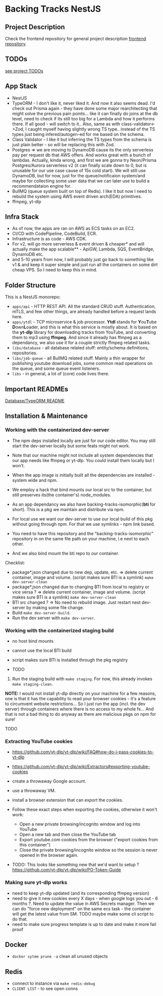 # Backing Tracks NestJS

## Project Description

Check the frontend repository for general project description [frontend repository](https://github.com/katzarov/backing-tracks-react?tab=readme-ov-file#project-description).

## TODOs

[see project TODOs](TODO.md)

## App Stack

- NestJS
- TypeORM - I don't like it, never liked it. And now it also seems dead. I'd check out Prisma again - they have done some major rearchitecting that might solve the previous pain points... like it can finally do joins at the db level, need to check if its still too big for a Lambda and how it performs there. If all good - will switch to it.. Also, same as with class-validator<->Zod, I caught myself having slightly wrong TS type.. instead of the TS types just being infered/autogen-ed for me based on the schema.
- Class Validator - I like it but inferring the TS types from the schema is just plain better - so will be replacing this with Zod.
- Postgres => we are moving to DynamoDB cause its the only serverless pay per request db that AWS offers. And works great with a bunch of lambdas. Actually, kinda wrong, and first we are gonna try Neon/Prisma Postgres/Aurora serverless v2 (it can finally scale down to 0, but is unusable for our use case cause of 15s cold start). We will still use DynamoDB, but for now, just for the queue/notificaion system/and maybe for collectiing some user data that we can later use to build a recommendataion engine for.
- BullMQ (queue system built on top of Redis). I like it but now I need to rebuild the system using AWS event driven arch(EDA) primitives.
- ffmpeg, yt-dlp

## Infra Stack

- As of now, the apps are ran on AWS as ECS tasks on an EC2.
- CI/CD with CodePipeline, CodeBuild, ECR.
- Infrastructure is as code - AWS CDK.
- For v2, will go more serverless & event driven & cheaper\* and will actually make the app scalable\*\* - ApiGW, Lambda, SQS, EventBridge, DynamoDB etc.
- and 5-10 years from now, I will probably just go back to something like v1 & and keep it super simple and just run all the containers on some dirt cheap VPS. So I need to keep this in mind.

## Folder Structure

This is a NestJS monorepo:

- `apps/api` - HTTP REST API. All the standard CRUD stuff. Authentication, mTLS, and few other things, are already handled before a request lands here.
- `apps/ytdl` - TCP microservice & job processor. **Ytdl** stands for **Y**ou**T**ube **D**own**L**oader, and this is what this service is mostly about. It is based on the **yt-dlp** library for downloading tracks from YouTube, and converting them to mp3 using **ffmpeg**. And since it already has ffmpeg as a dependancy, we also use it for a couple strictly ffmpeg related tasks.
- `libs/database` - all database related stuff: entity/schema definitions, repositories.
- `libs/job-queue` - all BullMQ related stuff. Mainly a thin wrapper for publishing youtube download jobs, some common read operations on the queue, and some queue event listeners.
- `libs` - in general, a lot of (core) code lives there.

## Important READMEs

[Database/TypeORM README](/libs/database/README.md)

## Installation & Maintenance

### Working with the containerized dev-server

- The npm deps installed locally are just for our code editor. You may still start the dev-server locally but some feats might not work.
- Note that our machine might not include all system dependencies that our app needs like ffmpeg or yt-dlp. You could install them locally but I won't.

- When the app image is initially built all the dependencies are installed - system wide and npm.
- We employ a hack that bind mounts our local src to the container, but still preserves its(the container's) node_modules.

- As an app dependancy we also have backing-tracks-isomorphic(**bti** for short). This is a pkg we maintain and distribute via npm.
- For local use we want our dev-server to use our local build of this pkg without going through npm. For that we use symlinks - npm link based.
- You need to have this repository and the "backing-tracks-isomorphic" repository in on the same file path on your machine, i.e next to each other.
- And we also bind mount the bti repo to our container.

Checklist:

- package\*.json changed due to new dep, update, etc. => delete current container, image and volume. (script makes sure BTI is a symlink) `make dev-server-clean`
- package\*.json changed due to changing BTI from local to registry or vice versa ? => delete current container, image and volume. (script makes sure BTI is a symlink) `make dev-server-clean`
- BTI src changed ? => No need to rebuild image. Just restart nest dev-server by making some file change.
- Build `make dev-server-build`.
- Run the dev server with `make dev-server`.

### Working with the containerized staging build

- no host bind mounts
- cannot use the local BTI build
- script makes sure BTI is installed through the pkg registry

- TODO

1. Run the staging build with `make staging`. For now, this already invokes `make staging-clean`.

**NOTE:** I would not install yt-dlp directly on your machine for a few reasons, one is that it has the capability to read your browser cookies - it's a feature to circumvent website restrictions... So I just run the app (incl. the dev server) through containers where there is no access to my whole fs... And that is not a bad thing to do anyway as there are malicious pkgs on npm for sure!

TODO

### Extracting YouTube cookies

- https://github.com/yt-dlp/yt-dlp/wiki/FAQ#how-do-i-pass-cookies-to-yt-dlp
- https://github.com/yt-dlp/yt-dlp/wiki/Extractors#exporting-youtube-cookies
- create a throwaway Google account.
- use a throwaway VM.
- install a browser extension that can export the cookies.
- Follow these exact steps when exporting the cookies, otherwise it won't work:

  - Open a new private browsing/incognito window and log into YouTube
  - Open a new tab and then close the YouTube tab
  - Export youtube.com cookies from the browser ("export cookies from this container")
  - Close the private browsing/incognito window so the session is never opened in the browser again.

- TODO: This looks like something new that we'd want to setup ? https://github.com/yt-dlp/yt-dlp/wiki/PO-Token-Guide

### Making sure yt-dlp works

- need to keep yt-dlp updated (and its corresponding ffmpeg version)
- need to give it new cookies every X days - when google logs you out - 6 months ?. Need to update the value in AWS Secrets manager. Then we can do "force new deployment" on the same ecs task - the container will get the latest value from SM. TODO maybe make some cli script to do that.
- need to make sure progress template is up to date and make it more fail proof

## Docker

- `docker sytem prune -a` clean all unused objects

## Redis

- connect to instance via `make redis-debug`
- `CLIENT LIST` - to see open conns
